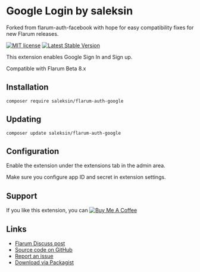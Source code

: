 # Google Login by saleksin

Forked from flarum-auth-facebook with hope for easy compatibility fixes for new Flarum releases.

[![MIT license](https://img.shields.io/badge/license-MIT-blue.svg)](https://github.com/flagrow/byobu/blob/master/LICENSE.md) [![Latest Stable Version](https://img.shields.io/packagist/v/saleksin/flarum-auth-google.svg)](https://packagist.org/packages/saleksin/flarum-auth-google)

This extension enables Google Sign In and Sign up.

Compatible with Flarum Beta 8.x

## Installation

    composer require saleksin/flarum-auth-google

## Updating

    composer update saleksin/flarum-auth-google

## Configuration

Enable the extension under the extensions tab in the admin area.

Make sure you configure app ID and secret in extension settings.

## Support

If you like this extension,  you can
[![Buy Me A Coffee](https://www.buymeacoffee.com/assets/img/custom_images/orange_img.png)](https://www.buymeacoffee.com/mYcXNyqkd)

## Links

- [Flarum Discuss post](https://discuss.flarum.org/d/18250-google-login)
- [Source code on GitHub](https://github.com/saleksin/flarum-auth-google)
- [Report an issue](https://github.com/saleksin/flarum-auth-google/issues)
- [Download via Packagist](https://packagist.org/packages/saleksin/flarum-auth-google)
